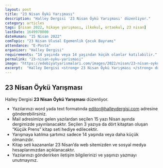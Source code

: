 ```yaml
---
layout: post
title: "23 Nisan Öykü Yarışması"
description: "Halley Dergisi '23 Nisan Öykü Yarışması' düzenliyor."
category: articles
tags: [nisan 2022, hikaye yarışması, ilkokul, ortaokul, 23 nisan]
lastDate: 1649970000
dateHuman: "15 Nisan 2022"
comTopic: "23 Nisan Ulusal Egemenlik Çocuk Bayramı"
attendance: "E-Posta"
organizer: "Halley Dergisi"
requirements: "14 yaşında veya 14 yaşından küçük olanlar katılabilir."
permalink: "23-nisan-oyku-yarismasi"
image: "https://edebiyatyarismalari.com/images/2022/nisan/23-nisan-oyku-yarismasi.jpg"
excerpt:  "Halley Dergisi <strong> 23 Nisan Öykü Yarışması </strong> düzenliyor."
---
```


## 23 Nisan Öykü Yarışması
Halley Dergisi **23 Nisan Öykü Yarışması** düzenliyor.

- Yazılarınızı word yada text formatında editor@halleydergisi.com adresine gönderebilirsiniz.
- Mail adresimize gelen yazılardan seçilen 15 yazı Nisan ayında dergimizde yayınlanacaktır.  Seçilen 3 yazıya da dört kitaptan oluşan “Küçük Prens” kitap seti hediye edilecektir.
- Yarışmaya katılma şartımız sadece 14 yaşında veya daha küçük olmanızdır.
- Kitap seti kazananlar 23 Nisan’da web sitemizden ve sosyal medya hesaplarımızdan açıklanacaktır.
- Yazılarınızı gönderirken iletişim bilgilerinizi ve yaşınızı yazmayı unutmayınız.